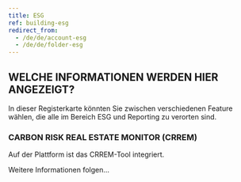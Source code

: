```yaml
---
title: ESG
ref: building-esg
redirect_from:
  - /de/de/account-esg
  - /de/de/folder-esg
---
```


## WELCHE INFORMATIONEN WERDEN HIER ANGEZEIGT?
In dieser Registerkarte könnten Sie zwischen verschiedenen Feature wählen, die alle im Bereich ESG und Reporting zu verorten sind.

### CARBON RISK REAL ESTATE MONITOR (CRREM)
Auf der Plattform ist das CRREM-Tool integriert.

Weitere Informationen folgen...

